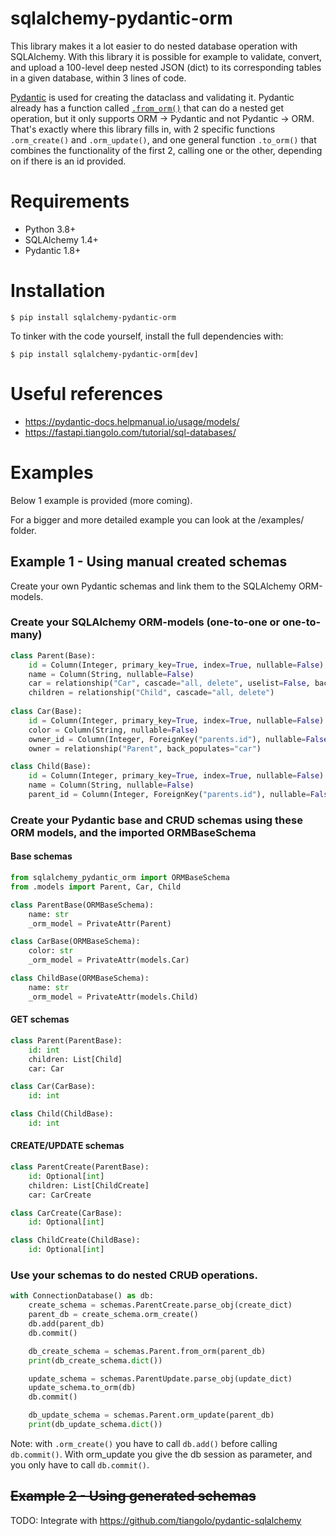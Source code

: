 # sqlalchemy-pydantic-orm
This library makes it a lot easier to do nested database operation with 
SQLAlchemy. With this library it is possible for example to validate, convert, 
and upload a 100-level deep nested JSON (dict) to its corresponding tables in a 
given database, within 3 lines of code. 

[Pydantic](https://pydantic-docs.helpmanual.io/) is used for creating the 
dataclass and validating it. Pydantic already has a function called
[`.from_orm()`](https://pydantic-docs.helpmanual.io/usage/models/#orm-mode-aka-arbitrary-class-instances) 
that can do a nested get operation, but it only supports ORM -> Pydantic and 
not Pydantic -> ORM. That's exactly where this library fills in, with 2 
specific functions `.orm_create()` and `.orm_update()`, and one general 
function `.to_orm()` that combines the functionality of the first 2, calling 
one or the other, depending on if there is an id provided.


# Requirements
- Python 3.8+
- SQLAlchemy 1.4+
- Pydantic 1.8+

# Installation
```shell
$ pip install sqlalchemy-pydantic-orm
```
To tinker with the code yourself, install the full dependencies with:
```shell
$ pip install sqlalchemy-pydantic-orm[dev]
```

# Useful references
- https://pydantic-docs.helpmanual.io/usage/models/
- https://fastapi.tiangolo.com/tutorial/sql-databases/


# Examples
Below 1 example is provided (more coming).

[comment]: <> (The first one is a more manual setup, the second does all the work for you.)
For a bigger and more detailed example you can look at the /examples/ folder.

## Example 1 - Using manual created schemas
Create your own Pydantic schemas and link them to the SQLAlchemy ORM-models.

### Create your SQLAlchemy ORM-models (one-to-one or one-to-many)
```python
class Parent(Base):
    id = Column(Integer, primary_key=True, index=True, nullable=False)
    name = Column(String, nullable=False)
    car = relationship("Car", cascade="all, delete", uselist=False, back_populates="owner")
    children = relationship("Child", cascade="all, delete")
    
class Car(Base):
    id = Column(Integer, primary_key=True, index=True, nullable=False)
    color = Column(String, nullable=False)
    owner_id = Column(Integer, ForeignKey("parents.id"), nullable=False)
    owner = relationship("Parent", back_populates="car")

class Child(Base):
    id = Column(Integer, primary_key=True, index=True, nullable=False)
    name = Column(String, nullable=False)
    parent_id = Column(Integer, ForeignKey("parents.id"), nullable=False)
```

### Create your Pydantic base and CRUD schemas using these ORM models, and the imported ORMBaseSchema

#### Base schemas
```python
from sqlalchemy_pydantic_orm import ORMBaseSchema
from .models import Parent, Car, Child

class ParentBase(ORMBaseSchema):
    name: str
    _orm_model = PrivateAttr(Parent)

class CarBase(ORMBaseSchema):
    color: str
    _orm_model = PrivateAttr(models.Car)

class ChildBase(ORMBaseSchema):
    name: str
    _orm_model = PrivateAttr(models.Child)
```

#### GET schemas
```python
class Parent(ParentBase):
    id: int
    children: List[Child]
    car: Car

class Car(CarBase):
    id: int

class Child(ChildBase):
    id: int
```

#### CREATE/UPDATE schemas
```python
class ParentCreate(ParentBase):
    id: Optional[int]
    children: List[ChildCreate]
    car: CarCreate

class CarCreate(CarBase):
    id: Optional[int]

class ChildCreate(ChildBase):
    id: Optional[int]
```

### Use your schemas to do nested CRU~~D~~ operations.
```python
with ConnectionDatabase() as db:
    create_schema = schemas.ParentCreate.parse_obj(create_dict)
    parent_db = create_schema.orm_create()
    db.add(parent_db)
    db.commit()

    db_create_schema = schemas.Parent.from_orm(parent_db)
    print(db_create_schema.dict())

    update_schema = schemas.ParentUpdate.parse_obj(update_dict)
    update_schema.to_orm(db)
    db.commit()

    db_update_schema = schemas.Parent.orm_update(parent_db)
    print(db_update_schema.dict())
```
Note: with `.orm_create()` you have to call `db.add()`
before calling `db.commit()`. 
With orm_update you give the db session as parameter,
and you only have to call `db.commit()`.


## ~~Example 2 - Using generated schemas~~
TODO: Integrate with https://github.com/tiangolo/pydantic-sqlalchemy
